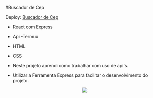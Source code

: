 #Buscador de Cep

Deploy: [Buscador de Cep](https://petersonihmes.github.io/Buscador-de-Cep-React-Express/) 

- React com Express
- Api
-Termux
- HTML
- CSS

- Neste projeto aprendi como trabalhar com uso de api's.
- Utilizar a Ferramenta Express para facilitar o desenvolvimento do projeto.

<div align="center">
<img src="https://user-images.githubusercontent.com/118133517/209168177-e9d1cd14-ab0f-4ffc-b193-d2421b04829f.png"/>
</div>
